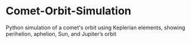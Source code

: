 # Comet-Orbit-Simulation
Python simulation of a comet's orbit using Keplerian elements, showing perihelion, aphelion, Sun, and Jupiter’s orbit
